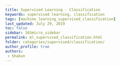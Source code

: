 ```yaml
---
title: Supervised Learning - Classification
keywords: supervised learning, classification
tags: [machine_learning_supervised_classification]
last_updated: July 29, 2019
toc: false
sidebar: 16Smicro_sidebar
permalink: ml_supervised_classification.html
folder: categories/supervised/classification/
author_profile: true
authors:
 - Shakun
---
```

